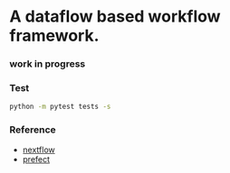 # A dataflow based workflow framework.
### work in progress

### Test

```bash
python -m pytest tests -s
```



### Reference
- [nextflow](https://github.com/nextflow-io/nextflow)
- [prefect](https://github.com/PrefectHQ/prefect)